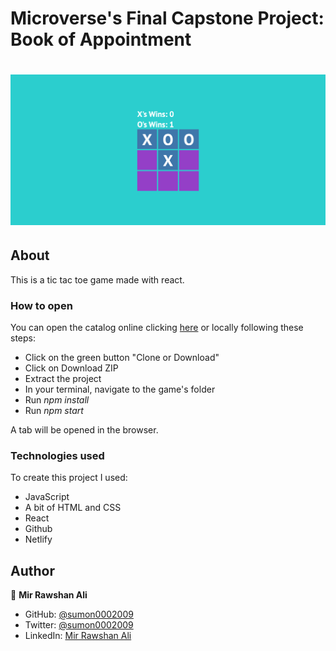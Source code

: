 # Microverse's Final Capstone Project: Book of Appointment

<h1 align="center"><img src="screen_2.png"></h1>










## About 

This is a tic tac toe game made with react. 







### How to open

You can open the catalog online clicking [here][live-version] or locally following these steps:

* Click on the green button "Clone or Download"
* Click on Download ZIP
* Extract the project
* In your terminal, navigate to the game's folder
* Run *npm install*
* Run *npm start*

A tab will be opened in the browser.


### Technologies used

To create this project I used:

* JavaScript
* A bit of HTML and CSS
* React
* Github
* Netlify

## Author

👤 **Mir Rawshan Ali**

- GitHub: [@sumon0002009](https://github.com/sumon0002001)
- Twitter: [@sumon0002009](https://twitter.com/Sumon0002009)
- LinkedIn: [Mir Rawshan Ali](https://www.linkedin.com/in/mir-rawshan-ali-27b6a5198/)






<!-- Links -->

[live-version]:https://zen-jennings-a8703d.netlify.app/

[github]: https://github.com/sumon0002001
[linkedin]: https://www.linkedin.com/in/mir-rawshan-ali/
[personal]: http://mirrawshanali.xyz/

